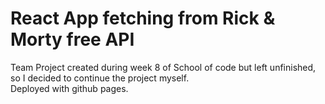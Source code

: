 # React App fetching from Rick & Morty free API
Team Project created during week 8 of School of code but left unfinished,  
so I decided to continue the project myself.  
Deployed with github pages.  
  
